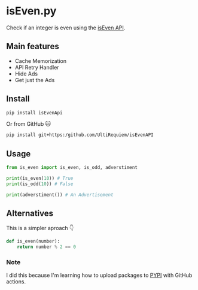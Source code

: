 # isEven.py

Check if an integer is even using the [isEven API](https://isevenapi.xyz).

## Main features

- Cache Memorization
- API Retry Handler
- Hide Ads
- Get just the Ads

## Install

```sh
pip install isEvenApi
```

Or from GitHub 🐱

```sh
pip install git+https:/github.com/UltiRequiem/isEvenAPI
```

## Usage

```python
from is_even import is_even, is_odd, adverstiment

print(is_even(10)) # True
print(is_odd(10)) # False

print(adverstiment()) # An Advertisement
```

## Alternatives

This is a simpler aproach 👇

```python
def is_even(number):
    return number % 2 == 0
```

### Note

I did this because I'm learning how to upload packages to
[PYPI](https://pypi.org/project/isEvenAPI) with GitHub actions.
